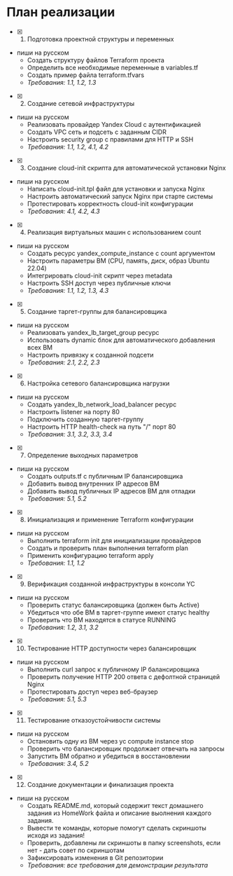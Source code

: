 # План реализации

- [x] 1. Подготовка проектной структуры и переменных
- пиши на русском
  - Создать структуру файлов Terraform проекта
  - Определить все необходимые переменные в variables.tf
  - Создать пример файла terraform.tfvars
  - _Требования: 1.1, 1.2, 1.3_

- [x] 2. Создание сетевой инфраструктуры
- пиши на русском
  - Реализовать провайдер Yandex Cloud с аутентификацией
  - Создать VPC сеть и подсеть с заданным CIDR
  - Настроить security group с правилами для HTTP и SSH
  - _Требования: 1.1, 1.2, 4.1, 4.2_

- [x] 3. Создание cloud-init скрипта для автоматической установки Nginx
- пиши на русском
  - Написать cloud-init.tpl файл для установки и запуска Nginx
  - Настроить автоматический запуск Nginx при старте системы
  - Протестировать корректность cloud-init конфигурации
  - _Требования: 4.1, 4.2, 4.3_

- [x] 4. Реализация виртуальных машин с использованием count
- пиши на русском
  - Создать ресурс yandex_compute_instance с count аргументом
  - Настроить параметры ВМ (CPU, память, диск, образ Ubuntu 22.04)
  - Интегрировать cloud-init скрипт через metadata
  - Настроить SSH доступ через публичные ключи
  - _Требования: 1.1, 1.2, 1.3, 4.3_

- [x] 5. Создание таргет-группы для балансировщика
- пиши на русском
  - Реализовать yandex_lb_target_group ресурс
  - Использовать dynamic блок для автоматического добавления всех ВМ
  - Настроить привязку к созданной подсети
  - _Требования: 2.1, 2.2, 2.3_

- [x] 6. Настройка сетевого балансировщика нагрузки
- пиши на русском
  - Создать yandex_lb_network_load_balancer ресурс
  - Настроить listener на порту 80
  - Подключить созданную таргет-группу
  - Настроить HTTP health-check на путь "/" порт 80
  - _Требования: 3.1, 3.2, 3.3, 3.4_

- [x] 7. Определение выходных параметров
- пиши на русском
  - Создать outputs.tf с публичным IP балансировщика
  - Добавить вывод внутренних IP адресов ВМ
  - Добавить вывод публичных IP адресов ВМ для отладки
  - _Требования: 5.1, 5.2_

- [x] 8. Инициализация и применение Terraform конфигурации
- пиши на русском
  - Выполнить terraform init для инициализации провайдеров
  - Создать и проверить план выполнения terraform plan
  - Применить конфигурацию terraform apply
  - _Требования: 1.1, 1.2_

- [x] 9. Верификация созданной инфраструктуры в консоли YC
- пиши на русском
  - Проверить статус балансировщика (должен быть Active)
  - Убедиться что обе ВМ в таргет-группе имеют статус healthy
  - Проверить что ВМ находятся в статусе RUNNING
  - _Требования: 1.2, 3.1, 3.2_

- [x] 10. Тестирование HTTP доступности через балансировщик
- пиши на русском
  - Выполнить curl запрос к публичному IP балансировщика
  - Проверить получение HTTP 200 ответа с дефолтной страницей Nginx
  - Протестировать доступ через веб-браузер
  - _Требования: 5.1, 5.3_

- [x] 11. Тестирование отказоустойчивости системы
- пиши на русском
  - Остановить одну из ВМ через yc compute instance stop
  - Проверить что балансировщик продолжает отвечать на запросы
  - Запустить ВМ обратно и убедиться в восстановлении
  - _Требования: 3.4, 5.2_

- [x] 12. Создание документации и финализация проекта
- пиши на русском
  - Создать README.md, который содержит текст домашнего задания из HomeWork файла и описание выолнения каждого задания. 
  - Вывести те команды, которые помогут сделать скриншоты исходя из задания!
  - Проверить, добавлены ли скриншоты в папку screenshots, если нет - дать совет по скриншотам
  - Зафиксировать изменения в Git репозитории
  - _Требования: все требования для демонстрации результата_
